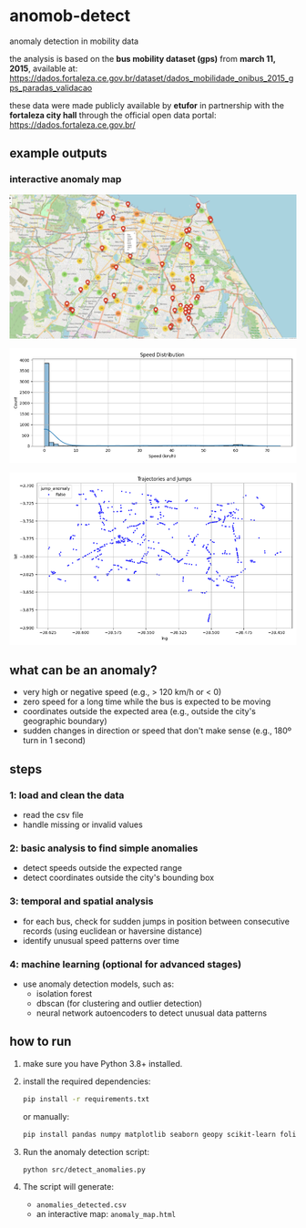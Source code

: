 # anomob-detect

anomaly detection in mobility data

the analysis is based on the **bus mobility dataset (gps)** from **march 11, 2015**, available at:
https://dados.fortaleza.ce.gov.br/dataset/dados_mobilidade_onibus_2015_gps_paradas_validacao

these data were made publicly available by **etufor** in partnership with the **fortaleza city hall** through the official open data portal:
https://dados.fortaleza.ce.gov.br/

## example outputs

### interactive anomaly map
![interactive anomaly map](docs/anomaly_map.png)

![speed distribution example](docs/speed_distribution.png)

![trajectories and jumps example](docs/trajectories_and_jumps.png)

## what can be an anomaly?

- very high or negative speed (e.g., > 120 km/h or < 0)
- zero speed for a long time while the bus is expected to be moving
- coordinates outside the expected area (e.g., outside the city's geographic boundary)
- sudden changes in direction or speed that don't make sense (e.g., 180º turn in 1 second)

## steps

### 1: load and clean the data

- read the csv file
- handle missing or invalid values

### 2: basic analysis to find simple anomalies

- detect speeds outside the expected range
- detect coordinates outside the city's bounding box

### 3: temporal and spatial analysis

- for each bus, check for sudden jumps in position between consecutive records (using euclidean or haversine distance)
- identify unusual speed patterns over time

### 4: machine learning (optional for advanced stages)

- use anomaly detection models, such as:
  - isolation forest
  - dbscan (for clustering and outlier detection)
  - neural network autoencoders to detect unusual data patterns


## how to run

1. make sure you have Python 3.8+ installed.
2. install the required dependencies:

   ```bash
   pip install -r requirements.txt
   ```

   or manually:
   ```bash
   pip install pandas numpy matplotlib seaborn geopy scikit-learn folium
   ```

3. Run the anomaly detection script:

   ```bash
   python src/detect_anomalies.py
   ```

4. The script will generate:
   - `anomalies_detected.csv`
   - an interactive map: `anomaly_map.html`

